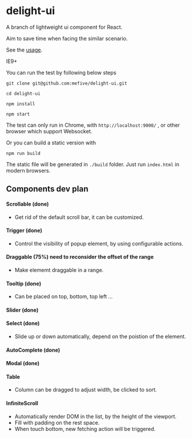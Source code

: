 # delight-ui

A branch of lightweight ui component for React.

Aim to save time when facing the similar scenario.

See the [usage](http://mefive.github.io/delight-ui/).

IE9+

You can run the test by following below steps

``` 
git clone git@github.com:mefive/delight-ui.git
```

``` 
cd delight-ui
```

``` 
npm install
```

``` 
npm start
```

The test can only run in Chrome, with `http://localhost:9000/` , or other browser which support Websocket.

Or you can build a static version with

``` 
npm run build
```

The static file will be generated in `./build` folder. Just run `index.html` in modern browsers.



## Components dev plan

#### Scrollable (done)

* Get rid of the default scroll bar, it can be customized.

#### Trigger (done)

* Control the visibility of popup element, by using configurable actions.

#### Draggable (75%) need to reconsider the offset of the range

* Make elememt draggable in a range.

#### Tooltip (done)

* Can be placed on top, bottom, top left ...

#### Slider (done)

#### Select (done)

* Slide up or down automatically, depend on the poistion of the element.

#### AutoComplete (done)

#### Modal (done)

#### Table

* Column can be dragged to adjust width, be clicked to sort.

#### InfiniteScroll

* Automatically render DOM in the list, by the height of the viewport.
* Fill with padding on the rest space.
* When touch bottom, new fetching action will be triggered.